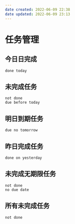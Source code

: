 ```yaml
---
date created: 2022-06-09 22:38
date updated: 2022-06-09 23:13
---
```


# 任务管理

## 今日日完成

```tasks
done today
```

## 未完成任务

```tasks
not done
due before today
```

## 明日到期任务

```tasks
due no tomorrow
```

## 昨日完成任务

```tasks
done on yesterday
```

## 未完成无期限任务

```tasks
not done
no due date
```

## 所有未完成任务

```tasks
not done
```
